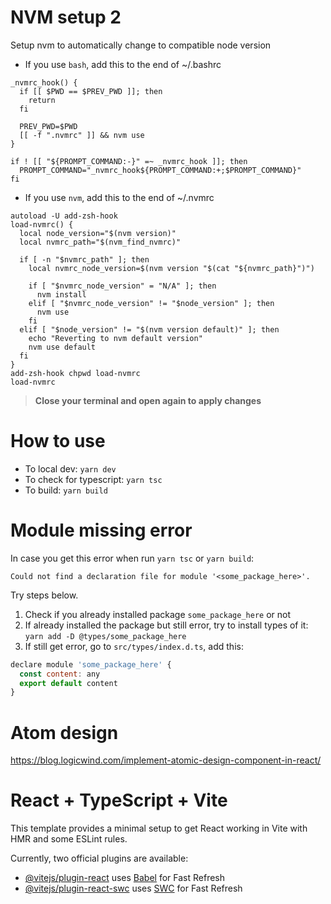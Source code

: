 # NVM setup 2

Setup nvm to automatically change to compatible node version

- If you use `bash`, add this to the end of ~/.bashrc

```
_nvmrc_hook() {
  if [[ $PWD == $PREV_PWD ]]; then
    return
  fi

  PREV_PWD=$PWD
  [[ -f ".nvmrc" ]] && nvm use
}

if ! [[ "${PROMPT_COMMAND:-}" =~ _nvmrc_hook ]]; then
  PROMPT_COMMAND="_nvmrc_hook${PROMPT_COMMAND:+;$PROMPT_COMMAND}"
fi
```

- If you use `nvm`, add this to the end of ~/.nvmrc

```
autoload -U add-zsh-hook
load-nvmrc() {
  local node_version="$(nvm version)"
  local nvmrc_path="$(nvm_find_nvmrc)"

  if [ -n "$nvmrc_path" ]; then
    local nvmrc_node_version=$(nvm version "$(cat "${nvmrc_path}")")

    if [ "$nvmrc_node_version" = "N/A" ]; then
      nvm install
    elif [ "$nvmrc_node_version" != "$node_version" ]; then
      nvm use
    fi
  elif [ "$node_version" != "$(nvm version default)" ]; then
    echo "Reverting to nvm default version"
    nvm use default
  fi
}
add-zsh-hook chpwd load-nvmrc
load-nvmrc
```

> **Close your terminal and open again to apply changes**

# How to use

- To local dev: `yarn dev`
- To check for typescript: `yarn tsc`
- To build: `yarn build`

# Module missing error

In case you get this error when run `yarn tsc` or `yarn build`:

`Could not find a declaration file for module '<some_package_here>'.`

Try steps below.

1. Check if you already installed package `some_package_here` or not
2. If already installed the package but still error, try to install types of it: `yarn add -D @types/some_package_here`
3. If still get error, go to `src/types/index.d.ts`, add this:

```javascript
declare module 'some_package_here' {
  const content: any
  export default content
}
```

# Atom design

https://blog.logicwind.com/implement-atomic-design-component-in-react/

# React + TypeScript + Vite

This template provides a minimal setup to get React working in Vite with HMR and some ESLint rules.

Currently, two official plugins are available:

- [@vitejs/plugin-react](https://github.com/vitejs/vite-plugin-react/blob/main/packages/plugin-react/README.md) uses [Babel](https://babeljs.io/) for Fast Refresh
- [@vitejs/plugin-react-swc](https://github.com/vitejs/vite-plugin-react-swc) uses [SWC](https://swc.rs/) for Fast Refresh
